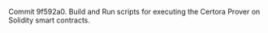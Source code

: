 Commit 9f592a0.                    Build and Run scripts for executing the Certora Prover on Solidity smart contracts.